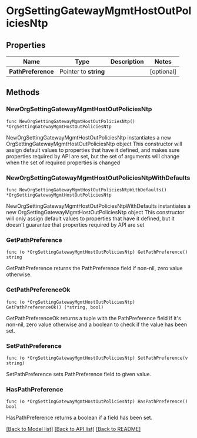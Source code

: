 # OrgSettingGatewayMgmtHostOutPoliciesNtp

## Properties

Name | Type | Description | Notes
------------ | ------------- | ------------- | -------------
**PathPreference** | Pointer to **string** |  | [optional] 

## Methods

### NewOrgSettingGatewayMgmtHostOutPoliciesNtp

`func NewOrgSettingGatewayMgmtHostOutPoliciesNtp() *OrgSettingGatewayMgmtHostOutPoliciesNtp`

NewOrgSettingGatewayMgmtHostOutPoliciesNtp instantiates a new OrgSettingGatewayMgmtHostOutPoliciesNtp object
This constructor will assign default values to properties that have it defined,
and makes sure properties required by API are set, but the set of arguments
will change when the set of required properties is changed

### NewOrgSettingGatewayMgmtHostOutPoliciesNtpWithDefaults

`func NewOrgSettingGatewayMgmtHostOutPoliciesNtpWithDefaults() *OrgSettingGatewayMgmtHostOutPoliciesNtp`

NewOrgSettingGatewayMgmtHostOutPoliciesNtpWithDefaults instantiates a new OrgSettingGatewayMgmtHostOutPoliciesNtp object
This constructor will only assign default values to properties that have it defined,
but it doesn't guarantee that properties required by API are set

### GetPathPreference

`func (o *OrgSettingGatewayMgmtHostOutPoliciesNtp) GetPathPreference() string`

GetPathPreference returns the PathPreference field if non-nil, zero value otherwise.

### GetPathPreferenceOk

`func (o *OrgSettingGatewayMgmtHostOutPoliciesNtp) GetPathPreferenceOk() (*string, bool)`

GetPathPreferenceOk returns a tuple with the PathPreference field if it's non-nil, zero value otherwise
and a boolean to check if the value has been set.

### SetPathPreference

`func (o *OrgSettingGatewayMgmtHostOutPoliciesNtp) SetPathPreference(v string)`

SetPathPreference sets PathPreference field to given value.

### HasPathPreference

`func (o *OrgSettingGatewayMgmtHostOutPoliciesNtp) HasPathPreference() bool`

HasPathPreference returns a boolean if a field has been set.


[[Back to Model list]](../README.md#documentation-for-models) [[Back to API list]](../README.md#documentation-for-api-endpoints) [[Back to README]](../README.md)


